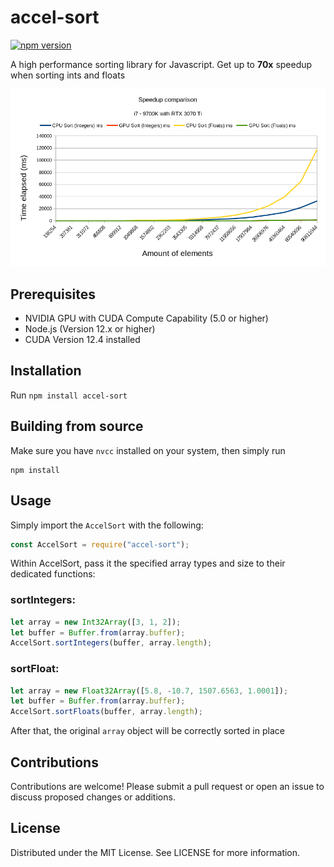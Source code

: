 # accel-sort
[![npm version](https://badge.fury.io/js/accel-sort.svg)](https://badge.fury.io/js/accel-sort)

A high performance sorting library for Javascript. Get up to **70x** speedup when sorting ints and floats

![Speedup Chart](speedup.png)

## Prerequisites

- NVIDIA GPU with CUDA Compute Capability (5.0 or higher)
- Node.js (Version 12.x or higher)
- CUDA Version 12.4 installed

## Installation

Run `npm install accel-sort`

## Building from source

Make sure you have `nvcc` installed on your system, then simply run

```shell
npm install
```

## Usage

Simply import the `AccelSort` with the following:

```javascript
const AccelSort = require("accel-sort");
```

Within AccelSort, pass it the specified array types and size to their dedicated functions:

### sortIntegers:
```javascript
let array = new Int32Array([3, 1, 2]);
let buffer = Buffer.from(array.buffer);
AccelSort.sortIntegers(buffer, array.length);
```

### sortFloat:
```javascript
let array = new Float32Array([5.8, -10.7, 1507.6563, 1.0001]);
let buffer = Buffer.from(array.buffer);
AccelSort.sortFloats(buffer, array.length);
```

After that, the original `array` object will be correctly sorted in place

## Contributions

Contributions are welcome! Please submit a pull request or open an issue to discuss proposed changes or additions.

## License

Distributed under the MIT License. See LICENSE for more information.